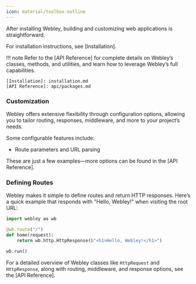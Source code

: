 ```yaml
---
icon: material/toolbox-outline
---
```


After installing Webley, building and customizing web applications is straightforward.

For installation instructions, see [Installation].

!!! note
    Refer to the [API Reference] for complete details on Webley’s classes, methods, and utilities, and learn how to leverage Webley’s full capabilities.

    [Installation]: installation.md
    [API Reference]: api/packages.md

### Customization

Webley offers extensive flexibility through configuration options, allowing you to tailor routing, responses, middleware, and more to your project’s needs.

Some configurable features include:

* Route parameters and URL parsing

These are just a few examples—more options can be found in the [API Reference].

### Defining Routes

Webley makes it simple to define routes and return HTTP responses. Here’s a quick example that responds with "Hello, Webley!" when visiting the root URL:

```python title="Hello Webley App"
import webley as wb

@wb.route("/")
def home(request):
    return wb.http.HttpResponse(b"<h1>Hello, Webley!</h1>")

wb.run()
```

For a detailed overview of Webley classes like `HttpRequest` and `HttpResponse`, along with routing, middleware, and response options, see the [API Reference].